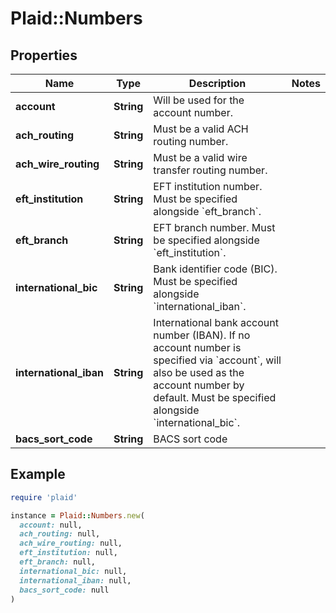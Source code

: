 # Plaid::Numbers

## Properties

| Name | Type | Description | Notes |
| ---- | ---- | ----------- | ----- |
| **account** | **String** | Will be used for the account number. |  |
| **ach_routing** | **String** | Must be a valid ACH routing number. |  |
| **ach_wire_routing** | **String** | Must be a valid wire transfer routing number. |  |
| **eft_institution** | **String** | EFT institution number. Must be specified alongside &#x60;eft_branch&#x60;. |  |
| **eft_branch** | **String** | EFT branch number. Must be specified alongside &#x60;eft_institution&#x60;. |  |
| **international_bic** | **String** | Bank identifier code (BIC). Must be specified alongside &#x60;international_iban&#x60;. |  |
| **international_iban** | **String** | International bank account number (IBAN). If no account number is specified via &#x60;account&#x60;, will also be used as the account number by default. Must be specified alongside &#x60;international_bic&#x60;. |  |
| **bacs_sort_code** | **String** | BACS sort code |  |

## Example

```ruby
require 'plaid'

instance = Plaid::Numbers.new(
  account: null,
  ach_routing: null,
  ach_wire_routing: null,
  eft_institution: null,
  eft_branch: null,
  international_bic: null,
  international_iban: null,
  bacs_sort_code: null
)
```

